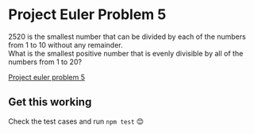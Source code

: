 # Project Euler Problem 5

2520 is the smallest number that can be divided by each of the numbers from 1 to 10 without any remainder. \
What is the smallest positive number that is evenly divisible by all of the numbers from 1 to 20?

[Project euler problem 5](https://projecteuler.net/problem=5)

## Get this working
Check the test cases and run `npm test` 😊